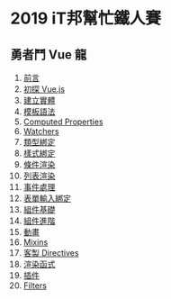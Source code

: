 # 2019 iT邦幫忙鐵人賽

## 勇者鬥 Vue 龍

1. [前言](01_Preface.md)
1. [初探 Vue.js](02_FirstVue.md)
1. [建立實體]()
1. [模板語法]()
1. [Computed Properties]()
1. [Watchers]()
1. [類型綁定]()
1. [樣式綁定]()
1. [條件渲染]()
1. [列表渲染]()
1. [事件處理]()
1. [表單輸入綁定]()
1. [組件基礎]()
1. [組件進階]()
1. [動畫]()
1. [Mixins]()
1. [客製 Directives]()
1. [渲染函式]()
1. [插件]()
1. [Filters]()